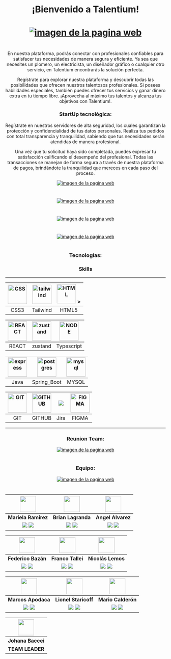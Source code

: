 <div align="center">

<h1>¡Bienvenido a Talentium!<h1>

<a href="">
    <img src="proyecto/logo.jpg"alt="imagen de la pagina web" class="centrada">
</a>

#

<p>En nuestra plataforma, podrás conectar con profesionales confiables para satisfacer tus necesidades de manera segura y eficiente. Ya sea que necesites un plomero, un electricista, un diseñador gráfico o cualquier otro servicio, en Talentium encontrarás la solución perfecta.

Regístrate para explorar nuestra plataforma y descubrir todas las posibilidades que ofrecen nuestros talentosos profesionales. Si posees habilidades especiales, también puedes ofrecer tus servicios y ganar dinero extra en tu tiempo libre. ¡Aprovecha al máximo tus talentos y alcanza tus objetivos con Talentium!.</p>

<h3>StartUp tecnológica:</h3>

<p>Regístrate en nuestros servidores de alta seguridad, los cuales garantizan la protección y confidencialidad de tus datos personales. Realiza tus pedidos con total transparencia y tranquilidad, sabiendo que tus necesidades serán atendidas de manera profesional.

Una vez que tu solicitud haya sido completada, puedes expresar tu satisfacción calificando el desempeño del profesional. Todas las transacciones se manejan de forma segura a través de nuestra plataforma de pagos, brindándote la tranquilidad que mereces en cada paso del proceso.</p>

<a href="">
    <img src="proyecto/login.jpeg"alt="imagen de la pagina web" class="centrada">
</a>

#

<a href="">
    <img src="proyecto/registro.jpeg"alt="imagen de la pagina web" class="centrada">
</a>

#

<a href="">
    <img src="proyecto/front1.jpeg"alt="imagen de la pagina web" class="centrada">
</a>

#

<a href="">
    <img src="proyecto/front2.jpeg"alt="imagen de la pagina web" class="centrada">
</a>

#

<h3>Tecnologías:</h3>

<h3>Skills</h3>

<div>

---

| <img src="proyecto/css.jpg" width="60px" alt="CSS"> | <img src="proyecto/tailwind.jpg" width="60" alt="tailwind"> | <img src="proyecto/html.svg" width="60" alt="HTML"> > |
| :-------------------------------------------------: | :---------------------------------------------------------: | :---------------------------------------------------: |
|                        CSS3                         |                          Tailwind                           |                         HTML5                         |

| <img src="proyecto/react.svg" width="60" alt="REACT"> | <img src="proyecto/zustand.jpg" width="60" alt="zustand"> | <img src="proyecto/typescript.jpeg" width="60" alt="NODE"> |
| :---------------------------------------------------: | :-------------------------------------------------------: | :--------------------------------------------------------: |
|                         REACT                         |                          zustand                          |                         Typescript                         |

| <img src="proyecto/java2.jpg" alt="express" width="60"  alt="java"> | <img src="proyecto/sprinboot.jpg" alt="postgres" width="60" alt="Spring boot"> | <img src="proyecto/mysql.png" alt="mysql" width="60" alt="MYSQ"> |
| :-----------------------------------------------------------------: | :----------------------------------------------------------------------------: | :--------------------------------------------------------------: |
|                                Java                                 |                                  Spring_Boot                                   |                              MYSQL                               |

| <img src="https://avatars.githubusercontent.com/u/18133?s=200&v=4" width="60" alt="GIT"> | <img src="https://avatars.githubusercontent.com/u/9919?s=200&v=4" width="60" alt="GITHUB"> | <img src="proyecto/jira.jpg" style = "width = 600px alt=Jira"> | <img src="https://avatars.githubusercontent.com/u/5155369?s=200&v=4" width="60" alt="FIGMA"> |
| :--------------------------------------------------------------------------------------: | :----------------------------------------------------------------------------------------: | :------------------------------------------------------------: | :------------------------------------------------------------------------------------------: |
|                                           GIT                                            |                                           GITHUB                                           |                              Jira                              |                                            FIGMA                                             |

---

</div>

<h3>Reunion Team:</h3>
<a href="">
    <img src="proyecto/reunionLT1.jpeg"alt="imagen de la pagina web" class="centrada">
</a>

#

<h3>Equipo:</h3>
<a href="">
    <img src="proyecto/grupo.jpg"alt="imagen de la pagina web" class="centrada">
</a>

#

<table>
<thead>
<tr>

<th align="center"><img src="https://avatars.githubusercontent.com/u/96779784?v=4" width="50" style="max-width: 100%;">
</th>
<th align="center"><img src="./proyecto/brian.jpg" width="50" data-canonical-src="https://res.cloudinary.com/diyk4to11/image/upload/v1664465581/Integrantes/Nora_kmtlar.jpg" style="max-width: 100%;">
</th>
<th align="center"><img src="./proyecto/angel.jpg" width="50" data-canonical-src="https://res.cloudinary.com/diyk4to11/image/upload/v1664465581/Integrantes/Nora_kmtlar.jpg" style="max-width: 100%;">
</th>
</tr>
</thead>
<tbody>
<tr>
<td align="center"><strong>Mariela Ramirez  </strong></td>
<td align="center"><strong>Brian Lagranda</strong></td>
<td align="center"><strong>Angel Alvarez</strong></td>
</tr>
<tr>
<td align="center"><a href="https://github.com/Magaerv"><img src="proyecto/github.svg"  style="max-width: 100%;"></a> <a href="https://www.linkedin.com/in/mariela-ramirez-valle/" rel="nofollow"><img src="proyecto/linkedin.svg" style="max-width: 100%;"></a></td>
<td align="center"><a href="https://github.com/brianlagranda"><img src="proyecto/github.svg"  style="max-width: 100%;"></a> <a href="https://www.linkedin.com/in/brianlagranda/" rel="nofollow"><img src="proyecto/linkedin.svg" style="max-width: 100%;"></a></td>
<td align="center"><a href="https://github.com/AngelAlvarezC"><img src="proyecto/github.svg"  style="max-width: 100%;"></a> <a href="https://www.linkedin.com/in/angel-alvarez-b4b652195" rel="nofollow"><img src="proyecto/linkedin.svg" style="max-width: 100%;"></a></td>
</tr>
</tbody>
</table>
<table>
<thead>
<tr>

<th align="center"><img src="./proyecto/Federico.jpg" width="50" style="max-width: 100%;">
</th>
<th align="center"><img src="./proyecto/franco.jpg" width="50" data-canonical-src="https://res.cloudinary.com/diyk4to11/image/upload/v1664465581/Integrantes/Nora_kmtlar.jpg" style="max-width: 100%;">
</th>
<th align="center"><img src="./proyecto/Nicolas.jpg" width="50" data-canonical-src="https://res.cloudinary.com/diyk4to11/image/upload/v1664465581/Integrantes/Nora_kmtlar.jpg" style="max-width: 100%;">
</th>
</tr>
</thead>
<tbody>
<tr>
<td align="center"><strong>Federico Bazán </strong></td>
<td align="center"><strong>Franco Tallei</strong></td>
<td align="center"><strong>Nicolás Lemos</strong></td>
</tr>
<tr>
<td align="center"><a href="https://github.com/FedeBazan"><img src="proyecto/github.svg"  style="max-width: 100%;"></a> <a href="https://www.linkedin.com/in/julio-bazan-6ba406212/" rel="nofollow"><img src="proyecto/linkedin.svg" style="max-width: 100%;"></a></td>
<td align="center"><a href="https://github.com/FTwork"><img src="proyecto/github.svg"  style="max-width: 100%;"></a> <a href="https://www.linkedin.com/in/ftallei/" rel="nofollow"><img src="proyecto/linkedin.svg" style="max-width: 100%;"></a></td>
<td align="center"><a href="https://github.com/nicordz"><img src="proyecto/github.svg"  style="max-width: 100%;"></a> <a href="https://www.linkedin.com/in/nicolas-lemos/" rel="nofollow"><img src="proyecto/linkedin.svg" style="max-width: 100%;"></a></td>
</tr>
</tbody>
</table>
<table>
<thead>
<tr>

<th align="center"><img src="./proyecto/marcos.jpg" width="50" style="max-width: 100%;">
</th>
<th align="center"><img src="./proyecto/lionel.jpg" width="50" data-canonical-src="https://res.cloudinary.com/diyk4to11/image/upload/v1664465581/Integrantes/Nora_kmtlar.jpg" style="max-width: 100%;">
</th>
<th align="center"><img src="./proyecto/mario.png" width="50" data-canonical-src="https://res.cloudinary.com/diyk4to11/image/upload/v1664465581/Integrantes/Nora_kmtlar.jpg" style="max-width: 100%;">
</th>
</tr>
</thead>
<tbody>
<tr>
<td align="center"><strong>Marcos Apodaca </strong></td>
<td align="center"><strong>Lionel Staricoff </strong></td>
<td align="center"><strong>Mario Calderón</strong></td>
</tr>
<tr>
<td align="center"><a href="https://github.com/MarcosApodaca"><img src="proyecto/github.svg"  style="max-width: 100%;"></a> <a href="https://www.linkedin.com/in/marcos-apodaca/" rel="nofollow"><img src="proyecto/linkedin.svg" style="max-width: 100%;"></a></td>
<td align="center"><a href="https://github.com/LionelStaricoff"><img src="proyecto/github.svg"  style="max-width: 100%;"></a> <a href="https://www.linkedin.com/in/lionel-staricoff" rel="nofollow"><img src="proyecto/linkedin.svg" style="max-width: 100%;"></a></td>
<td align="center"><a href="https://github.com/ariocal"><img src="proyecto/github.svg"  style="max-width: 100%;"></a> <a href="https://www.linkedin.com/in/mario-calderon-76a099b5" rel="nofollow"><img src="proyecto/linkedin.svg" style="max-width: 100%;"></a></td>
</tr>
</tbody>
</table>
<table>
<thead>
<tr>
<th align="center"><img src="./proyecto/johana.jpg" width="50" style="max-width: 100%;">
</th>
</tr>
</thead>
<tbody>
<tr>
<td align="center"><strong>Johana Baccei </strong></td>
</tr>
<tr>
<td align="center"><strong> TEAM LEADER </strong></td>
</tr>
</tbody>
</table>

</div>
